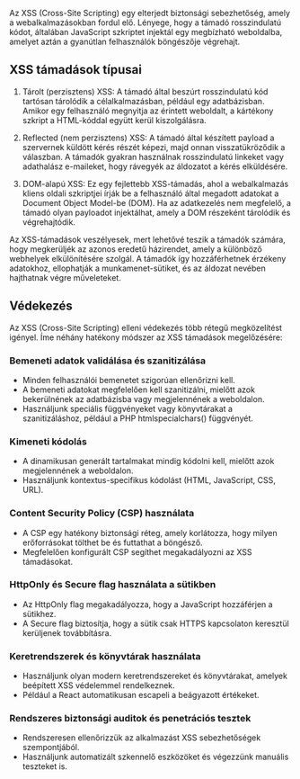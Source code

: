 Az XSS (Cross-Site Scripting) egy elterjedt biztonsági sebezhetőség, amely a webalkalmazásokban fordul elő. Lényege, hogy a támadó rosszindulatú kódot, általában JavaScript szkriptet injektál egy megbízható weboldalba, amelyet aztán a gyanútlan felhasználók böngészője végrehajt.
## XSS támadások típusai

1. Tárolt (perzisztens) XSS: A támadó által beszúrt rosszindulatú kód tartósan tárolódik a célalkalmazásban, például egy adatbázisban. Amikor egy felhasználó megnyitja az érintett weboldalt, a kártékony szkript a HTML-kóddal együtt kerül kiszolgálásra.

2. Reflected (nem perzisztens) XSS: A támadó által készített payload a szervernek küldött kérés részét képezi, majd onnan visszatükröződik a válaszban. A támadók gyakran használnak rosszindulatú linkeket vagy adathalász e-maileket, hogy rávegyék az áldozatot a kérés elküldésére.

3. DOM-alapú XSS: Ez egy fejlettebb XSS-támadás, ahol a webalkalmazás kliens oldali szkriptjei írják be a felhasználó által megadott adatokat a Document Object Model-be (DOM). Ha az adatkezelés nem megfelelő, a támadó olyan payloadot injektálhat, amely a DOM részeként tárolódik és végrehajtódik.

Az XSS-támadások veszélyesek, mert lehetővé teszik a támadók számára, hogy megkerüljék az azonos eredetű házirendet, amely a különböző webhelyek elkülönítésére szolgál. A támadók így hozzáférhetnek érzékeny adatokhoz, ellophatják a munkamenet-sütiket, és az áldozat nevében hajthatnak végre műveleteket.
## Védekezés

Az XSS (Cross-Site Scripting) elleni védekezés több rétegű megközelítést igényel. Íme néhány hatékony módszer az XSS támadások megelőzésére:
### Bemeneti adatok validálása és szanitizálása

- Minden felhasználói bemenetet szigorúan ellenőrizni kell.
- A bemeneti adatokat megfelelően kell szanitizálni, mielőtt azok bekerülnének az adatbázisba vagy megjelennének a weboldalon.
- Használjunk speciális függvényeket vagy könyvtárakat a szanitizáláshoz, például a PHP htmlspecialchars() függvényét.
### Kimeneti kódolás

- A dinamikusan generált tartalmakat mindig kódolni kell, mielőtt azok megjelennének a weboldalon.
- Használjunk kontextus-specifikus kódolást (HTML, JavaScript, CSS, URL).
### Content Security Policy (CSP) használata

- A CSP egy hatékony biztonsági réteg, amely korlátozza, hogy milyen erőforrásokat tölthet be és futtathat a böngésző.
- Megfelelően konfigurált CSP segíthet megakadályozni az XSS támadásokat.
### HttpOnly és Secure flag használata a sütikben

- Az HttpOnly flag megakadályozza, hogy a JavaScript hozzáférjen a sütikhez.
- A Secure flag biztosítja, hogy a sütik csak HTTPS kapcsolaton keresztül kerüljenek továbbításra.
### Keretrendszerek és könyvtárak használata

- Használjunk olyan modern keretrendszereket és könyvtárakat, amelyek beépített XSS védelemmel rendelkeznek.
- Például a React automatikusan escapeli a beágyazott értékeket.
### Rendszeres biztonsági auditok és penetrációs tesztek

- Rendszeresen ellenőrizzük az alkalmazást XSS sebezhetőségek szempontjából.
- Használjunk automatizált szkennelő eszközöket és végezzünk manuális teszteket is.
